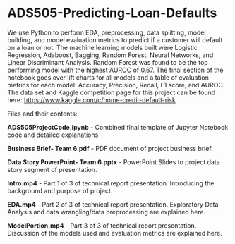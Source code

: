 # ADS505-Predicting-Loan-Defaults
We use Python to perform EDA, preprocessing, data splitting, model building, and model evaluation metrics to predict if a customer will default on a loan or not. The machine learning models built were Logistic Regression, Adaboost, Bagging, Random Forest, Neural Networks, and Linear Discriminant Analysis. Random Forest was found to be the top performing model with the highest AUROC of 0.67. The final section of the notebook goes over lift charts for all models and a table of evaluation metrics for each model: Accuracy, Precision, Recall, F1 score, and AUROC. The data set and Kaggle competition page for this project can be found here: https://www.kaggle.com/c/home-credit-default-risk

Files and their contents:

**ADS505ProjectCode.ipynb** - Combined final template of Jupyter Notebook code and detailed explanations

**Business Brief- Team 6.pdf** - PDF document of project business brief.

**Data Story PowerPoint- Team 6.pptx** - PowerPoint Slides to project data story segment of presentation.

**Intro.mp4** - Part 1 of 3 of technical report presentation. Introducing the background and purpose of project. 

**EDA.mp4** - Part 2 of 3 of technical report presentation. Exploratory Data Analysis and data wrangling/data preprocessing are explained here.

**ModelPortion.mp4** - Part 3 of 3 of technical report presentation. Discussion of the models used and evaluation metrics are explained here. 
